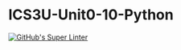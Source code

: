# ICS3U-Unit0-10-Python

[![GitHub's Super Linter](https://github.com/michael-clermont1/ICS3U-Unit0-10-Python/workflows/GitHub's%20Super%20Linter/badge.svg)](https://github.com/michael-clermont1/ICS3U-Unit0-10-Python/actions)
